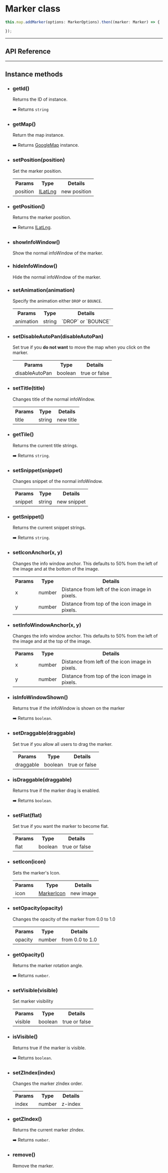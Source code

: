 # Marker class

```typescript
this.map.addMarker(options: MarkerOptions).then((marker: Marker) => {

});
```


---------------------------------------------------------------
## API Reference
---------------------------------------------------------------

## Instance methods

  - ### getId()

    Returns the ID of instance.

    :arrow_right: Returns `string`

  - ### getMap()

    Return the map instance.

    :arrow_right: Returns [GoogleMap](../googlemap/README.md) instance.

  - ### setPosition(position)

    Set the marker position.

    
    <table>
    <tr>
      <th>Params</th>
      <th>Type</th>
      <th>Details</th>
    </tr>
    <tr>
      <td>position</td>
      <td><a href="../ilatlng/README.md">ILatLng</a></td>
      <td>new position</td>
    </tr>
    </table>
    
  - ### getPosition()

    Returns the marker position.

    :arrow_right: Returns <a href="../ilatlng/README.md">ILatLng</a>.

  - ### showInfoWindow()

    Show the normal infoWindow of the marker.

  - ### hideInfoWindow()

    Hide the normal infoWindow of the marker.

  - ### setAnimation(animation)

    Specify the animation either `DROP` or `BOUNCE`.

    <table>
    <tr>
      <th>Params</th>
      <th>Type</th>
      <th>Details</th>
    </tr>
    <tr>
      <td>animation</td>
      <td>string</td>
      <td>`DROP` or `BOUNCE`</td>
    </tr>
    </table>

  - ### setDisableAutoPan(disableAutoPan)

    Set true if you **do not want** to move the map when you click on the marker.

    <table>
    <tr>
      <th>Params</th>
      <th>Type</th>
      <th>Details</th>
    </tr>
    <tr>
      <td>disableAutoPan</td>
      <td>boolean</td>
      <td>true or false</td>
    </tr>
    </table>



  - ### setTitle(title)

    Changes title of the normal infoWindow.

    <table>
    <tr>
      <th>Params</th>
      <th>Type</th>
      <th>Details</th>
    </tr>
    <tr>
      <td>title</td>
      <td>string</td>
      <td>new title</td>
    </tr>
    </table>


  - ### getTile()

    Returns the current title strings.

    :arrow_right: Returns `string`.



  - ### setSnippet(snippet)

    Changes snippet of the normal infoWindow.

    <table>
    <tr>
      <th>Params</th>
      <th>Type</th>
      <th>Details</th>
    </tr>
    <tr>
      <td>snippet</td>
      <td>string</td>
      <td>new snippet</td>
    </tr>
    </table>


  - ### getSnippet()

    Returns the current snippet strings.

    :arrow_right: Returns `string`.



  - ### setIconAnchor(x, y)

    Changes the info window anchor. This defaults to 50% from the left of the image and at the bottom of the image.

    <table>
    <tr>
      <th>Params</th>
      <th>Type</th>
      <th>Details</th>
    </tr>
    <tr>
      <td>x</td>
      <td>number</td>
      <td>Distance from left of the icon image in pixels.</td>
    </tr>
    <tr>
      <td>y</td>
      <td>number</td>
      <td>Distance from top of the icon image in pixels.</td>
    </tr>
    </table>


  - ### setInfoWindowAnchor(x, y)

    Changes the info window anchor. This defaults to 50% from the left of the image and at the top of the image.

    <table>
    <tr>
      <th>Params</th>
      <th>Type</th>
      <th>Details</th>
    </tr>
    <tr>
      <td>x</td>
      <td>number</td>
      <td>Distance from left of the icon image in pixels.</td>
    </tr>
    <tr>
      <td>y</td>
      <td>number</td>
      <td>Distance from top of the icon image in pixels.</td>
    </tr>
    </table>


  - ### isInfoWindowShown()

    Returns true if the infoWindow is shown on the marker

    :arrow_right: Returns `boolean`.


  - ### setDraggable(draggable)

    Set true if you allow all users to drag the marker.

    <table>
    <tr>
      <th>Params</th>
      <th>Type</th>
      <th>Details</th>
    </tr>
    <tr>
      <td>draggable</td>
      <td>boolean</td>
      <td>true or false</td>
    </tr>
    </table>

  - ### isDraggable(draggable)

    Returns true if the marker drag is enabled.

    :arrow_right: Returns `boolean`.


  - ### setFlat(flat)

    Set true if you want the marker to become flat.

    <table>
    <tr>
      <th>Params</th>
      <th>Type</th>
      <th>Details</th>
    </tr>
    <tr>
      <td>flat</td>
      <td>boolean</td>
      <td>true or false</td>
    </tr>
    </table>

  - ### setIcon(icon)

    Sets the marker's Icon.

    <table>
    <tr>
      <th>Params</th>
      <th>Type</th>
      <th>Details</th>
    </tr>
    <tr>
      <td>icon</td>
      <td><a href="../markericon/README.md">MarkerIcon</a></td>
      <td>new image</td>
    </tr>
    </table>

  - ### setOpacity(opacity)

    Changes the opacity of the marker from 0.0 to 1.0

    <table>
    <tr>
      <th>Params</th>
      <th>Type</th>
      <th>Details</th>
    </tr>
    <tr>
      <td>opacity</td>
      <td>number</td>
      <td>from 0.0 to 1.0</td>
    </tr>
    </table>



  - ### getOpacity()

    Returns the marker rotation angle.

    :arrow_right: Returns `number`.

  - ### setVisible(visible)

    Set marker visibility

    <table>
    <tr>
      <th>Params</th>
      <th>Type</th>
      <th>Details</th>
    </tr>
    <tr>
      <td>visible</td>
      <td>boolean</td>
      <td>true or false</td>
    </tr>
    </table>


  - ### isVisible()

    Returns true if the marker is visible.

    :arrow_right: Returns `boolean`.


  - ### setZIndex(index)

    Changes the marker zIndex order.

    <table>
    <tr>
      <th>Params</th>
      <th>Type</th>
      <th>Details</th>
    </tr>
    <tr>
      <td>index</td>
      <td>number</td>
      <td>z-index</td>
    </tr>
    </table>


  - ### getZIndex()

    Returns the current marker zIndex.

    :arrow_right: Returns `number`.

  - ### remove()

    Remove the marker.
